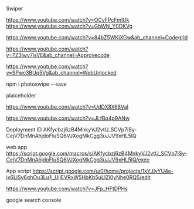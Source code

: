 Swiper

https://www.youtube.com/watch?v=OCvFPcFmlUk
https://www.youtube.com/watch?v=GbWN_Y0DKVg

https://www.youtube.com/watch?v=84bZ5WKjXGw&ab_channel=Codegrid

https://www.youtube.com/watch?v=7Z3lwv7isVE&ab_channel=Approvecode

https://www.youtube.com/watch?v=SPwc3BUp5Vg&ab_channel=WebUnlocked

npm i photoswipe --save

plaiceholder

https://www.youtube.com/watch?v=UdDX8X68VaI

https://www.youtube.com/watch?v=JLfBo4p9ANw

<!-- SpreadSheet as API -->

Deployment ID
AKfycbzj6zB4MnkyVJ2vtU_SCVp7iSy-CejV7DnMnAhjdoFluSQ6VJXogMkCgg3uJJV9xHL5IQ

web app
https://script.google.com/macros/s/AKfycbzj6zB4MnkyVJ2vtU_SCVp7iSy-CejV7DnMnAhjdoFluSQ6VJXogMkCgg3uJJV9xHL5IQ/exec

App script
https://script.google.com/u/0/home/projects/1kYJIyYU4e-ix6LjSy6qhOu3Lu1j_UjjEVRxW5HbKb5uLIZi0yNhe0RQ5/edit

https://www.youtube.com/watch?v=JFp_HFtDPHs


google search console